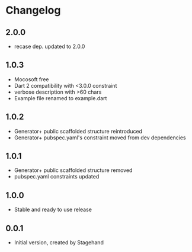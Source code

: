 # Changelog

## 2.0.0

- recase dep. updated to 2.0.0

## 1.0.3

- Mocosoft free
- Dart 2 compatibility with <3.0.0 constraint
- verbose description with >60 chars
- Example file renamed to example.dart

## 1.0.2

- Generator+ public scaffolded structure reintroduced
- Generator+ pubspec.yaml's constraint moved from dev dependencies

## 1.0.1

- Generator+ public scaffolded structure removed
- pubspec.yaml constraints updated

## 1.0.0

- Stable and ready to use release

## 0.0.1

- Initial version, created by Stagehand
